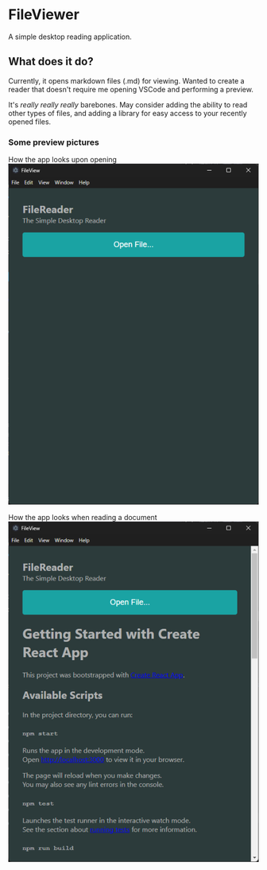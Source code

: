 # FileViewer

A simple desktop reading application.

## What does it do?

Currently, it opens markdown files (.md) for viewing. Wanted to create a reader
that doesn't require me opening VSCode and performing a preview.

It's _really really really_ barebones. May consider adding the ability to read
other types of files, and adding a library for easy access to your recently
opened files.

### Some preview pictures

How the app looks upon opening
<img src="./public/preview_01.png" alt="Blank starting app">

How the app looks when reading a document
<img src="./public/preview_02.png" alt="App reading a file">
